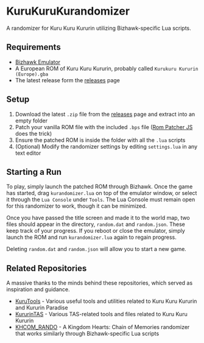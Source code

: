 # KuruKuruKurandomizer
A randomizer for Kuru Kuru Kururin utilizing Bizhawk-specific Lua scripts.

## Requirements
- [Bizhawk Emulator](https://tasvideos.org/Bizhawk)
- A European ROM of Kuru Kuru Kururin, probably called `Kurukuru Kururin (Europe).gba`
- The latest release form the [releases](https://github.com/GirambQuamb/KuruKuruKurandomizer/releases) page

## Setup
1. Download the latest `.zip` file from the [releases](https://github.com/GirambQuamb/KuruKuruKurandomizer/releases) page and extract into an empty folder
2. Patch your vanilla ROM file with the included `.bps` file ([Rom Patcher JS](https://www.romhacking.net/patch/) does the trick)
3. Ensure the patched ROM is inside the folder with all the `.lua` scripts
4. (Optional) Modify the randomizer settings by editing `settings.lua` in any text editor

## Starting a Run
To play, simply launch the patched ROM through Bizhawk. Once the game has started, drag `kurandomizer.lua` on top of the emulator window, or select it through the `Lua Console` under `Tools`. The Lua Console must remain open for this randomizer to work, though it can be minimized.

Once you have passed the title screen and made it to the world map, two files should appear in the directory, `random.dat` and `random.json`. These keep track of your progress. If you reboot or close the emulator, simply launch the ROM and run `kurandomizer.lua` again to regain progress. 

Deleting `random.dat` and `random.json` will allow you to start a new game.

## Related Repositories
A massive thanks to the minds behind these repositories, which served as inspiration and guidance.

- [KuruTools](https://github.com/E-Sh4rk/KuruTools) - Various useful tools and utilities related to Kuru Kuru Kururin and Kururin Paradise
- [KururinTAS](https://github.com/E-Sh4rk/KururinTAS) - Various TAS-related tools and files related to Kuru Kuru Kururin
- [KHCOM_RANDO](https://github.com/gaithern/KHCOM_RANDO) - A Kingdom Hearts: Chain of Memories randomizer that works similarly through Bizhawk-specific Lua scripts
